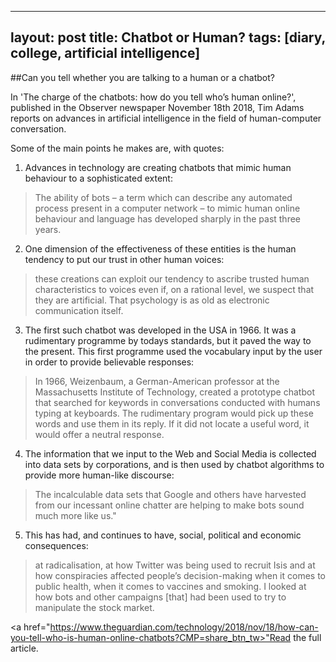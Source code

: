  ---
layout: post
title: Chatbot or Human?
tags: [diary, college, artificial intelligence]
---
 
##Can you tell whether you are talking to a human or a chatbot?

In 'The charge of the chatbots: how do you tell who’s human online?', published in the Observer newspaper November 18th 2018, Tim Adams reports on advances in artificial intelligence in the field of human-computer conversation.

Some of the main points he makes are, with quotes:

1. Advances in technology are creating chatbots that mimic human behaviour to a sophisticated extent: 

> The ability of bots – a term which can describe any automated process present in a computer network – to mimic human online behaviour and language has developed sharply in the past three years.

2. One dimension of the effectiveness of these entities is the human tendency to put our trust in other human voices:

> these creations can exploit our tendency to ascribe trusted human characteristics to voices even if, on a rational level, we suspect that they are artificial. That psychology is as old as electronic communication itself.

3. The first such chatbot was developed in the USA in 1966. It was a rudimentary programme by todays standards, but it paved the way to the present. This first programme used the vocabulary input by the user in order to provide believable responses:

> In 1966, Weizenbaum, a German-American professor at the Massachusetts Institute of Technology, created a prototype chatbot that searched for keywords in conversations conducted with humans typing at keyboards. The rudimentary program would pick up these words and use them in its reply. If it did not locate a useful word, it would offer a neutral response.

4. The information that we input to the Web and Social Media is collected into data sets by corporations, and is then used by chatbot algorithms to provide more human-like discourse:

> The incalculable data sets that Google and others have harvested from our incessant online chatter are helping to make bots sound much more like us."

5. This has had, and continues to have,  social, political and economic consequences:

> at radicalisation, at how Twitter was being used to recruit Isis and at how conspiracies affected people’s decision-making when it comes to public health, when it comes to vaccines and smoking. I looked at how bots and other campaigns [that] had been used to try to manipulate the stock market.

<a href="https://www.theguardian.com/technology/2018/nov/18/how-can-you-tell-who-is-human-online-chatbots?CMP=share_btn_tw>"Read the full article</a>. 
